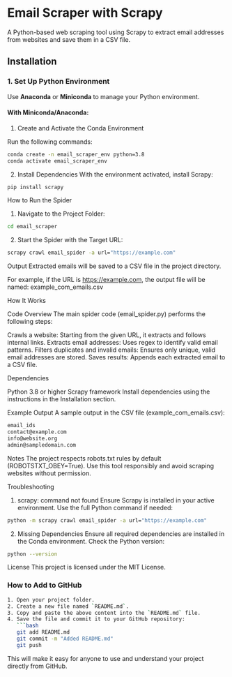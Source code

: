 # Email Scraper with Scrapy

A Python-based web scraping tool using Scrapy to extract email addresses from websites and save them in a CSV file.

## Installation

### 1. Set Up Python Environment
Use **Anaconda** or **Miniconda** to manage your Python environment.

#### With Miniconda/Anaconda:
1. Create and Activate the Conda Environment

Run the following commands:

```bash
conda create -n email_scraper_env python=3.8
conda activate email_scraper_env
```

2. Install Dependencies
With the environment activated, install Scrapy:

```bash
pip install scrapy
```

How to Run the Spider
1. Navigate to the Project Folder:
```bash
cd email_scraper
```

2. Start the Spider with the Target URL:
```bash
scrapy crawl email_spider -a url="https://example.com"
```

Output
Extracted emails will be saved to a CSV file in the project directory.

For example, if the URL is https://example.com, the output file will be named: example_com_emails.csv

How It Works

Code Overview
The main spider code (email_spider.py) performs the following steps:

Crawls a website: Starting from the given URL, it extracts and follows internal links.
Extracts email addresses: Uses regex to identify valid email patterns.
Filters duplicates and invalid emails: Ensures only unique, valid email addresses are stored.
Saves results: Appends each extracted email to a CSV file.

Dependencies

Python 3.8 or higher
Scrapy framework
Install dependencies using the instructions in the Installation section.

Example Output
A sample output in the CSV file (example_com_emails.csv):

```bash
email_ids
contact@example.com
info@website.org
admin@sampledomain.com
```

Notes
The project respects robots.txt rules by default (ROBOTSTXT_OBEY=True).
Use this tool responsibly and avoid scraping websites without permission.

Troubleshooting
1. scrapy: command not found
Ensure Scrapy is installed in your active environment. Use the full Python command if needed:

```bash
python -m scrapy crawl email_spider -a url="https://example.com"
```

2. Missing Dependencies
Ensure all required dependencies are installed in the Conda environment. Check the Python version:

```bash
python --version
```
License
This project is licensed under the MIT License.

### How to Add to GitHub
```bash
1. Open your project folder.
2. Create a new file named `README.md`.
3. Copy and paste the above content into the `README.md` file.
4. Save the file and commit it to your GitHub repository:
   ```bash
   git add README.md
   git commit -m "Added README.md"
   git push
```

This will make it easy for anyone to use and understand your project directly from GitHub.
